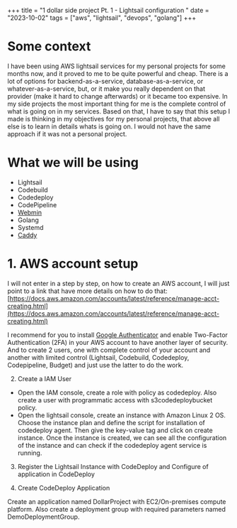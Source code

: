 +++
title = "1 dollar side project Pt. 1 - Lightsail configuration "
date = "2023-10-02"
tags = ["aws", "lightsail", "devops", "golang"]
+++

# Some context

I have been using AWS lightsail services for my personal projects for some months now, and it proved to me to be quite powerful and cheap. There is a lot of options for backend-as-a-service, database-as-a-service, or whatever-as-a-service, but, or it make you really dependent on that provider (make it hard to change afterwards) or it became too expensive. In my side projects the most important thing for me is the complete control of what is going on in my services. Based on that, I have to say that this setup I made is thinking in my objectives for my personal projects, that above all else is to learn in details whats is going on. I would not have the same approach if it was not a personal project.

# What we will be using

- Lightsail
- Codebuild
- Codedeploy
- CodePipeline
- [Webmin](https://webmin.com/)
- Golang
- Systemd
- [Caddy](https://github.com/caddyserver/caddy)

# 1. AWS account setup

I will not enter in a step by step, on how to create an AWS account, I will just point to a link that have more details on how to do that: [https://docs.aws.amazon.com/accounts/latest/reference/manage-acct-creating.html](https://docs.aws.amazon.com/accounts/latest/reference/manage-acct-creating.html)

I recommend for you to install [Google Authenticator](https://apps.apple.com/br/app/google-authenticator/id388497605) and enable Two-Factor Authentication (2FA) in your AWS account to have another layer of security. And to create 2 users, one with complete control of your account and another with limited control (Lightsail, Codebuild, Codedeploy, Codepipeline, Budget) and just use the latter to do the work.


2. Create a IAM User

- Open the IAM console, create a role with policy as codedeploy. Also create a user with programmatic access with s3codedeploybucket policy.
- Open the lightsail console, create an instance with Amazon Linux 2 OS. Choose the instance plan and define the script for installation of codedeploy agent. Then give the key-value tag and click on create instance. Once the instance is created, we can see all the configuration of the instance and can check if the codedeploy agent service is running.

3. Register the Lightsail Instance with CodeDeploy and Configure of application in CodeDeploy

4. Create CodeDeploy Application 

 Create an application named DollarProject with EC2/On-premises compute platform. Also create a deployment group with required parameters named DemoDeploymentGroup.


